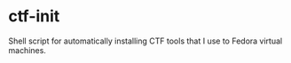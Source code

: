 # ctf-init

Shell script for automatically installing CTF tools that I use to Fedora virtual machines.

